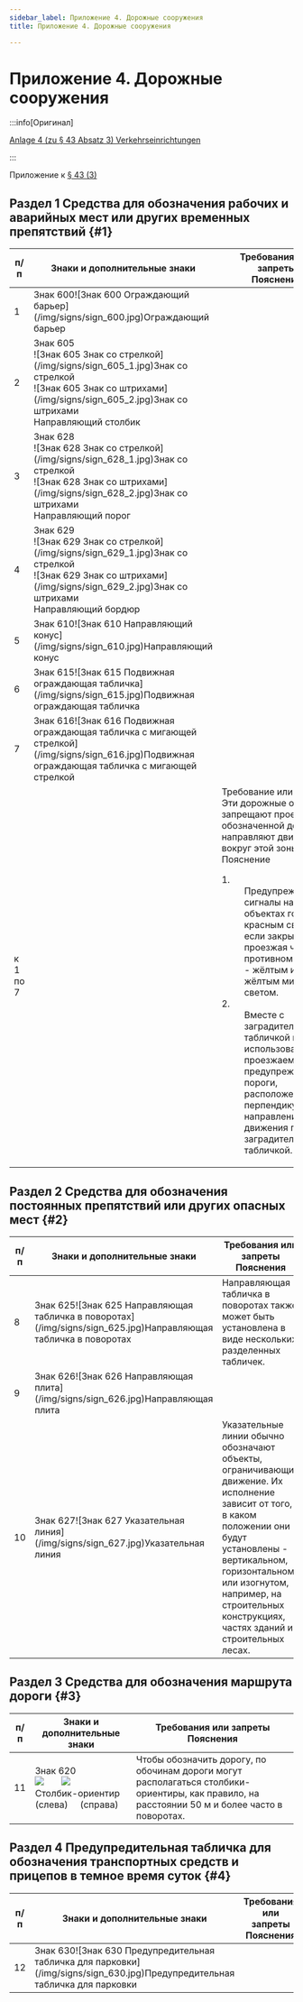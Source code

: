 ```yaml
---
sidebar_label: Приложение 4. Дорожные сооружения
title: Приложение 4. Дорожные сооружения

---
```


<VerifiedTranslationIcon />

# Приложение 4. Дорожные сооружения

:::info[Оригинал]

[Anlage 4 (zu § 43 Absatz 3) Verkehrseinrichtungen](https://www.gesetze-im-internet.de/stvo_2013/anlage_4.html)

:::

Приложение к [§ 43 (3)](/docs/signs-structures/traffic-facilities#3)

## Раздел 1&nbsp;Средства для обозначения рабочих и аварийных мест или других временных препятствий {#1}

<table className="signs-table">
    <thead>
        <tr>
            <th>п/п</th>
            <th>Знаки и дополнительные знаки</th>
            <th>Требования или запреты<br /> Пояснения</th>
        </tr>
    </thead>
    <tbody>
        <tr>
            <td>1</td>
            <td id="sign-600">Знак 600![Знак 600 Ограждающий барьер](/img/signs/sign_600.jpg)Ограждающий барьер</td>
            <td></td>
        </tr>
        <tr>
            <td>2</td>
            <td id="sign-605">
                <span>Знак 605</span>
                <div className="signs-paired">
                    <div>![Знак 605 Знак со стрелкой](/img/signs/sign_605_1.jpg)Знак со стрелкой</div>
                    <div>![Знак 605 Знак со штрихами](/img/signs/sign_605_2.jpg)Знак со штрихами</div>
                </div>
                <span>Направляющий столбик</span>
            </td>
            <td></td>
        </tr>
        <tr>
            <td>3</td>
            <td id="sign-628">
                Знак 628
                <div className="signs-paired">
                    <div>![Знак 628 Знак со стрелкой](/img/signs/sign_628_1.jpg)Знак со стрелкой</div>
                    <div>![Знак 628 Знак со штрихами](/img/signs/sign_628_2.jpg)Знак со штрихами</div>
                </div>
                <span>Направляющий порог</span>
            </td>
            <td></td>
        </tr>
        <tr>
            <td>4</td>
            <td id="sign-629">
                Знак 629
                <div className="signs-paired">
                    <div>![Знак 629 Знак со стрелкой](/img/signs/sign_629_1.jpg)Знак со стрелкой</div>
                    <div>![Знак 629 Знак со штрихами](/img/signs/sign_629_2.jpg)Знак со штрихами</div>
                </div>
                <span>Направляющий бордюр</span>
            </td>
            <td></td>
        </tr>
        <tr>
            <td>5</td>
            <td id="sign-610">Знак 610![Знак 610 Направляющий конус](/img/signs/sign_610.jpg)Направляющий конус</td>
            <td></td>
        </tr>
        <tr>
            <td>6</td>
            <td id="sign-615">Знак 615![Знак 615 Подвижная ограждающая табличка](/img/signs/sign_615.jpg)Подвижная ограждающая табличка</td>
            <td></td>
        </tr>
        <tr>
            <td>7</td>
            <td id="sign-616">Знак 616![Знак 616 Подвижная ограждающая табличка с мигающей стрелкой](/img/signs/sign_616.jpg)Подвижная ограждающая табличка с мигающей стрелкой</td>
            <td></td>
        </tr>
        <tr>
            <td className="section-reference">к 1 по 7</td>
            <td></td>
            <td>
                <span className="subtitle">Требование или запрет</span><br />Эти дорожные объекты запрещают проезд по обозначенной дороге и направляют движение вокруг этой зоны.<br /><span className="subtitle">Пояснение</span>
                <dl>
                    <dt>1.</dt>
                    <dd>
                        <div>Предупреждающие сигналы на этих объектах горят красным светом, если закрыта вся проезжая часть, в противном случае - жёлтым или жёлтым мигающим светом.</div>
                    </dd>
                    <dt>2.</dt>
                    <dd>
                        <div>Вместе с заградительной табличкой могут использоваться проезжаемые предупреждающие пороги, расположенные перпендикулярно направлению движения перед заградительной табличкой.</div>
                    </dd>
                </dl>
            </td>
        </tr>
    </tbody>
</table>

## Раздел 2&nbsp;Средства для обозначения постоянных препятствий или других опасных мест {#2}

<table className="signs-table">
    <thead>
        <tr>
            <th>п/п</th>
            <th>Знаки и дополнительные знаки</th>
            <th>Требования или запреты<br /> Пояснения</th>
        </tr>
    </thead>
    <tbody>
        <tr>
            <td>8</td>
            <td id="sign-625">Знак 625![Знак 625 Направляющая табличка в поворотах](/img/signs/sign_625.jpg)Направляющая табличка в поворотах</td>
            <td>Направляющая табличка в поворотах также может быть установлена в виде нескольких разделенных табличек.</td>
        </tr>
        <tr>
            <td>9</td>
            <td id="sign-626">Знак 626![Знак 626 Направляющая плита](/img/signs/sign_626.jpg)Направляющая плита</td>
            <td></td>
        </tr>
        <tr>
            <td>10</td>
            <td id="sign-627">Знак 627![Знак 627 Указательная линия](/img/signs/sign_627.jpg)Указательная линия</td>
            <td>Указательные линии обычно обозначают объекты, ограничивающие движение. Их исполнение зависит от того, в каком положении они будут установлены - вертикальном, горизонтальном или изогнутом, например, на строительных конструкциях, частях зданий и строительных лесах.</td>
        </tr>
    </tbody>
</table>

## Раздел 3&nbsp;Средства для обозначения маршрута дороги {#3}

<table className="signs-table">
    <thead>
        <tr>
            <th>п/п</th>
            <th>Знаки и дополнительные знаки</th>
            <th>Требования или запреты<br /> Пояснения</th>
        </tr>
    </thead>
    <tbody>
        <tr>
            <td>11</td>
            <td id="sign-620">Знак 620<br /><img
                    src="/img/signs/sign_620_1.jpg" style={{ display: 'inline-block' }} />&nbsp;&nbsp;&nbsp;&nbsp;&nbsp;&nbsp;&nbsp;<img
                    src="/img/signs/sign_620_2.jpg" style={{ display: 'inline-block' }}/><br /> Столбик-ориентир<br />
                (слева)&nbsp;&nbsp;&nbsp;&nbsp;&nbsp;(справа)</td>
            <td>Чтобы обозначить дорогу, по обочинам дороги могут располагаться столбики-ориентиры, как правило, на расстоянии 50 м и более часто в поворотах.</td>
        </tr>
    </tbody>
</table>

## Раздел 4&nbsp;Предупредительная табличка для обозначения транспортных средств и прицепов в темное время суток {#4}
<table className="signs-table">
    <thead>
        <tr>
            <th>п/п</th>
            <th>Знаки и дополнительные знаки</th>
            <th>Требования или запреты<br /> Пояснения</th>
        </tr>
    </thead>
    <tbody>
        <tr>
            <td>12</td>
            <td id="sign-630">Знак 630![Знак 630 Предупредительная табличка для парковки](/img/signs/sign_630.jpg)Предупредительная табличка для парковки</td>
            <td></td>
        </tr>
    </tbody>
</table>